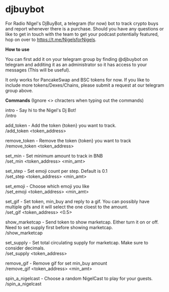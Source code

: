 # djbuybot
For Radio NIgel's DjBuyBot, a telegram (for now) bot to track crypto buys and report whenever there is a purchase. Should you have any questions or like to get in touch with the team to get your podcast potentially featured, hop on over to https://t.me/NigelsforNigels.

**How to use**

You can first add it on your telegram group by finding @djbuybot on telegram and additing it as an administrator so it has access to your messages (This will be useful).

It only works for PancakeSwap and BSC tokens for now. If you like to include more tokens/Dexes/Chains, please submit a request at our telegram group above.

**Commands** (Ignore <> chracters when typing out the commands)

intro - Say hi to the Nigel's Dj Bot!  
/intro


add_token - Add the token {token} you want to track.  
/add_token <token_address>


remove_token - Remove the token {token} you want to track  
/remove_token <token_address>


set_min - Set minimum amount to track in BNB  
/set_min <token_address> <min_amt>


set_step - Set emoji count per step. Default is 0.1  
/set_step <token_address> <min_amt>


set_emoji - Choose which emoji you like  
/set_emoji <token_address> <min_amt>


set_gif - Set token, min_buy and reply to a gif. You can possibly have multiple gifs and it will select the one cloest to the amount.  
/set_gif <token_address> <0.5>


show_marketcap - Send token to show marketcap. Either turn it on or off. Need to set supply first before showing marketcap.  
/show_marketcap

set_supply - Set total circulating supply for marketcap. Make sure to consider decimals.  
/set_supply <token_address> <supply>


remove_gif - Remove gif for set min_buy amount  
/remove_gif <token_address> <min_amt>


spin_a_nigelcast - Choose a random NigelCast to play for your guests.  
/spin_a_nigelcast

